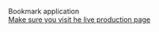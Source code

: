 Bookmark application <br>
[Make sure you visit he live production page](http://luisbookmark.herokuapp.com/)
